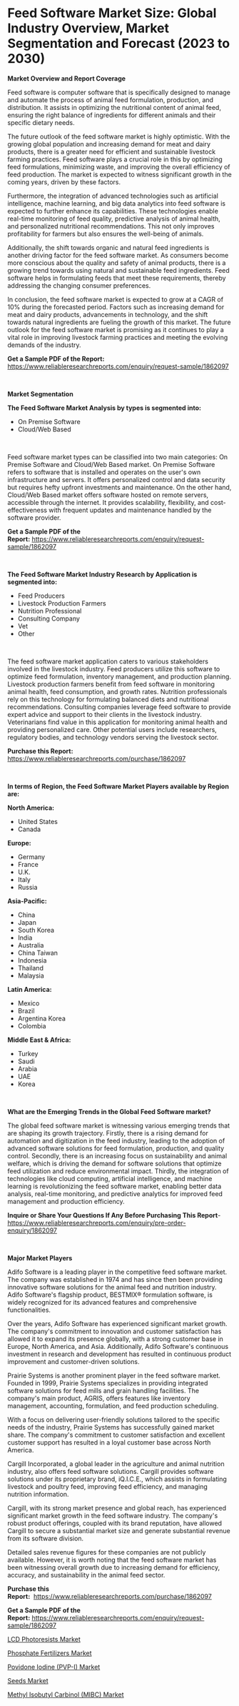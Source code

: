 <p><h1>Feed Software Market Size: Global Industry Overview, Market Segmentation and Forecast (2023 to 2030)</h1></p><p><strong>Market Overview and Report Coverage</strong></p>
<p><p>Feed software is computer software that is specifically designed to manage and automate the process of animal feed formulation, production, and distribution. It assists in optimizing the nutritional content of animal feed, ensuring the right balance of ingredients for different animals and their specific dietary needs.</p><p>The future outlook of the feed software market is highly optimistic. With the growing global population and increasing demand for meat and dairy products, there is a greater need for efficient and sustainable livestock farming practices. Feed software plays a crucial role in this by optimizing feed formulations, minimizing waste, and improving the overall efficiency of feed production. The market is expected to witness significant growth in the coming years, driven by these factors.</p><p>Furthermore, the integration of advanced technologies such as artificial intelligence, machine learning, and big data analytics into feed software is expected to further enhance its capabilities. These technologies enable real-time monitoring of feed quality, predictive analysis of animal health, and personalized nutritional recommendations. This not only improves profitability for farmers but also ensures the well-being of animals.</p><p>Additionally, the shift towards organic and natural feed ingredients is another driving factor for the feed software market. As consumers become more conscious about the quality and safety of animal products, there is a growing trend towards using natural and sustainable feed ingredients. Feed software helps in formulating feeds that meet these requirements, thereby addressing the changing consumer preferences.</p><p>In conclusion, the feed software market is expected to grow at a CAGR of 10% during the forecasted period. Factors such as increasing demand for meat and dairy products, advancements in technology, and the shift towards natural ingredients are fueling the growth of this market. The future outlook for the feed software market is promising as it continues to play a vital role in improving livestock farming practices and meeting the evolving demands of the industry.</p></p>
<p><strong>Get a Sample PDF of the Report:</strong> <a href="https://www.reliableresearchreports.com/enquiry/request-sample/1862097">https://www.reliableresearchreports.com/enquiry/request-sample/1862097</a></p>
<p>&nbsp;</p>
<p><strong>Market Segmentation</strong></p>
<p><strong>The Feed Software Market Analysis by types is segmented into:</strong></p>
<p><ul><li>On Premise Software</li><li>Cloud/Web Based</li></ul></p>
<p>&nbsp;</p>
<p><p>Feed software market types can be classified into two main categories: On Premise Software and Cloud/Web Based market. On Premise Software refers to software that is installed and operates on the user's own infrastructure and servers. It offers personalized control and data security but requires hefty upfront investments and maintenance. On the other hand, Cloud/Web Based market offers software hosted on remote servers, accessible through the internet. It provides scalability, flexibility, and cost-effectiveness with frequent updates and maintenance handled by the software provider.</p></p>
<p><strong>Get a Sample PDF of the Report:</strong>&nbsp;<a href="https://www.reliableresearchreports.com/enquiry/request-sample/1862097">https://www.reliableresearchreports.com/enquiry/request-sample/1862097</a></p>
<p>&nbsp;</p>
<p><strong>The Feed Software Market Industry Research by Application is segmented into:</strong></p>
<p><ul><li>Feed Producers</li><li>Livestock Production Farmers</li><li>Nutrition Professional</li><li>Consulting Company</li><li>Vet</li><li>Other</li></ul></p>
<p>&nbsp;</p>
<p><p>The feed software market application caters to various stakeholders involved in the livestock industry. Feed producers utilize this software to optimize feed formulation, inventory management, and production planning. Livestock production farmers benefit from feed software in monitoring animal health, feed consumption, and growth rates. Nutrition professionals rely on this technology for formulating balanced diets and nutritional recommendations. Consulting companies leverage feed software to provide expert advice and support to their clients in the livestock industry. Veterinarians find value in this application for monitoring animal health and providing personalized care. Other potential users include researchers, regulatory bodies, and technology vendors serving the livestock sector.</p></p>
<p><strong>Purchase this Report:</strong>&nbsp; <a href="https://www.reliableresearchreports.com/purchase/1862097">https://www.reliableresearchreports.com/purchase/1862097</a></p>
<p>&nbsp;</p>
<p><strong>In terms of Region, the Feed Software Market Players available by Region are:</strong></p>
<p>
    <p> <strong> North America: </strong>
        <ul>
            <li>United States</li>
            <li>Canada</li>
        </ul>
        </p> 
    <p> <strong> Europe: </strong>
        <ul>
            <li>Germany</li>
            <li>France</li>
            <li>U.K.</li>
            <li>Italy</li>
            <li>Russia</li>
        </ul>
        </p> 
    <p> <strong> Asia-Pacific: </strong>
        <ul>
            <li>China</li>
            <li>Japan</li>
            <li>South Korea</li>
            <li>India</li>
            <li>Australia</li>
            <li>China Taiwan</li>
            <li>Indonesia</li>
            <li>Thailand</li>
            <li>Malaysia</li>
        </ul>
        </p> 
    <p> <strong> Latin America: </strong>
        <ul>
            <li>Mexico</li>
            <li>Brazil</li>
            <li>Argentina Korea</li>
            <li>Colombia</li>
        </ul>
        </p> 
    <p> <strong> Middle East & Africa: </strong>
        <ul>
            <li>Turkey</li>
            <li>Saudi</li>
            <li>Arabia</li>
            <li>UAE</li>
            <li>Korea</li>
        </ul>
    </p>
    </p>
<p>&nbsp;</p>
<p><strong>What are the Emerging Trends in the Global Feed Software market?</strong></p>
<p><p>The global feed software market is witnessing various emerging trends that are shaping its growth trajectory. Firstly, there is a rising demand for automation and digitization in the feed industry, leading to the adoption of advanced software solutions for feed formulation, production, and quality control. Secondly, there is an increasing focus on sustainability and animal welfare, which is driving the demand for software solutions that optimize feed utilization and reduce environmental impact. Thirdly, the integration of technologies like cloud computing, artificial intelligence, and machine learning is revolutionizing the feed software market, enabling better data analysis, real-time monitoring, and predictive analytics for improved feed management and production efficiency.</p></p>
<p><strong>Inquire or Share Your Questions If Any Before Purchasing This Report</strong>- <a href="https://www.reliableresearchreports.com/enquiry/pre-order-enquiry/1862097">https://www.reliableresearchreports.com/enquiry/pre-order-enquiry/1862097</a></p>
<p>&nbsp;</p>
<p><strong>Major Market Players</strong></p>
<p><p>Adifo Software is a leading player in the competitive feed software market. The company was established in 1974 and has since then been providing innovative software solutions for the animal feed and nutrition industry. Adifo Software's flagship product, BESTMIX® formulation software, is widely recognized for its advanced features and comprehensive functionalities.</p><p>Over the years, Adifo Software has experienced significant market growth. The company's commitment to innovation and customer satisfaction has allowed it to expand its presence globally, with a strong customer base in Europe, North America, and Asia. Additionally, Adifo Software's continuous investment in research and development has resulted in continuous product improvement and customer-driven solutions.</p><p>Prairie Systems is another prominent player in the feed software market. Founded in 1999, Prairie Systems specializes in providing integrated software solutions for feed mills and grain handling facilities. The company's main product, AGRIS, offers features like inventory management, accounting, formulation, and feed production scheduling.</p><p>With a focus on delivering user-friendly solutions tailored to the specific needs of the industry, Prairie Systems has successfully gained market share. The company's commitment to customer satisfaction and excellent customer support has resulted in a loyal customer base across North America.</p><p>Cargill Incorporated, a global leader in the agriculture and animal nutrition industry, also offers feed software solutions. Cargill provides software solutions under its proprietary brand, iQ.I.C.E., which assists in formulating livestock and poultry feed, improving feed efficiency, and managing nutrition information.</p><p>Cargill, with its strong market presence and global reach, has experienced significant market growth in the feed software industry. The company's robust product offerings, coupled with its brand reputation, have allowed Cargill to secure a substantial market size and generate substantial revenue from its software division.</p><p>Detailed sales revenue figures for these companies are not publicly available. However, it is worth noting that the feed software market has been witnessing overall growth due to increasing demand for efficiency, accuracy, and sustainability in the animal feed sector.</p></p>
<p><strong>Purchase this Report:</strong>&nbsp;&nbsp;<a href="https://www.reliableresearchreports.com/purchase/1862097">https://www.reliableresearchreports.com/purchase/1862097</a></p>
<p></p>
<p><strong>Get a Sample PDF of the Report:</strong>&nbsp;<a href="https://www.reliableresearchreports.com/enquiry/request-sample/1862097">https://www.reliableresearchreports.com/enquiry/request-sample/1862097</a></p>
<p><p><a href="https://medium.com/@alicehanson1974/lcd-photoresists-market-research-report-its-history-and-forecast-2023-to-2030-61fcb362561e">LCD Photoresists Market</a></p><p><a href="https://github.com/gulaimolin/Market-Research-Report-List-1/blob/main/phosphate-fertilizers-market.md">Phosphate Fertilizers Market</a></p><p><a href="https://medium.com/@leonorhaley2009/povidone-iodine-pvp-i-market-furnishes-information-on-market-share-market-trends-and-market-98fb5d43aed3">Povidone Iodine (PVP-I) Market</a></p><p><a href="https://github.com/gdfhhhj/Market-Research-Report-List-1/blob/main/seeds-market.md">Seeds Market</a></p><p><a href="https://medium.com/@annaalexander40/methyl-isobutyl-carbinol-mibc-market-outlook-industry-overview-and-forecast-2023-to-2030-dff7f941eb7f">Methyl Isobutyl Carbinol (MIBC) Market</a></p></p>